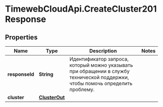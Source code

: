 # TimewebCloudApi.CreateCluster201Response

## Properties

Name | Type | Description | Notes
------------ | ------------- | ------------- | -------------
**responseId** | **String** | Идентификатор запроса, который можно указывать при обращении в службу технической поддержки, чтобы помочь определить проблему. | 
**cluster** | [**ClusterOut**](ClusterOut.md) |  | 


